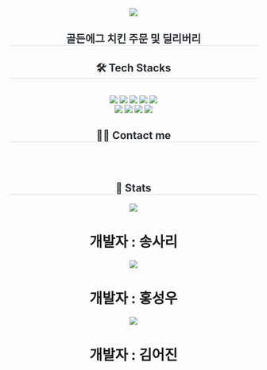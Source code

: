 <div align= "center">
    <img src="https://capsule-render.vercel.app/api?type=waving&color=0:efafaf,100:d2c793&height=180&text=GoldenEGG%20Project&animation=fadeIn&fontColor=000000&fontSize=70" />
    </div>
    <div align= "center"> 
    <h2 style="border-bottom: 1px solid #d8dee4; color: #282d33;"> 골든에그 치킨 주문 및 딜리버리 </h2>  
    <div style="font-weight: 700; font-size: 15px; text-align: center; color: #282d33;">  </div> 
    </div>
    <div align= "center">
    <h2 style="border-bottom: 1px solid #d8dee4; color: #282d33;"> 🛠️ Tech Stacks </h2> <br> 
    <div style="margin: 0 auto; text-align: center;" align= "center"> <img src="https://img.shields.io/badge/Apache Tomcat-F8DC75?style=plastic&logo=Apache Tomcat&logoColor=white">
          <img src="https://img.shields.io/badge/Github-181717?style=plastic&logo=Github&logoColor=white">
          <img src="https://img.shields.io/badge/HTML5-E34F26?style=plastic&logo=HTML5&logoColor=white">
          <img src="https://img.shields.io/badge/jQuery-0769AD?style=plastic&logo=jQuery&logoColor=white">
          <img src="https://img.shields.io/badge/Java-007396?style=plastic&logo=Java&logoColor=white">
          <br/><img src="https://img.shields.io/badge/Javascript-F7DF1E?style=plastic&logo=Javascript&logoColor=white">
          <img src="https://img.shields.io/badge/MariaDB-003545?style=plastic&logo=MariaDB&logoColor=white">
          <img src="https://img.shields.io/badge/MySQL-4479A1?style=plastic&logo=MySQL&logoColor=white">
          <img src="https://img.shields.io/badge/Spring-6DB33F?style=plastic&logo=Spring&logoColor=white">
          </div>
    </div>
    <div align= "center">
    <h2 style="border-bottom: 1px solid #d8dee4; color: #282d33;"> 🧑‍💻 Contact me </h2> <br> 
    <div align= "center">  </div>  <br> 
    <div align= "center">  </div> 
    </div>
    <div align= "center"> 
    <h2 style="border-bottom: 1px solid #d8dee4; color: #282d33;"> 🏅 Stats </h2>
        <a href="https://github.com/yoooomiii"><div align= "center"><img src="https://github-readme-stats.vercel.app/api/top-langs/?username=Hongseongwo&layout=compact&bg_color=180,f2cfcf,00000000&title_color=000000&text_color=000000"/> 
        </div></a>
        <h1>개발자 : 송사리</h1>
        <a href="https://github.com/Hongseongwo"><div align= "center"><img src="https://github-readme-stats.vercel.app/api/top-langs/?username=Hongseongwo&layout=compact&bg_color=180,f2cfcf,00000000&title_color=000000&text_color=000000"/> 
        </div></a>
        <h1>개발자 : 홍성우</h1>
         <a href="https://github.com/Hongseongwo"><div align= "center"><img src="https://github-readme-stats.vercel.app/api/top-langs/?username=orca0504&layout=compact&bg_color=180,f2cfcf,00000000&title_color=000000&text_color=000000"/> 
        </div><a/>
        <h1>개발자 : 김어진</h1>
    </div>
    
